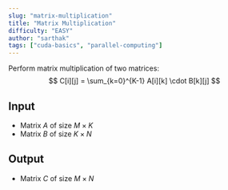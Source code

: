 ```yaml
---
slug: "matrix-multiplication"
title: "Matrix Multiplication"
difficulty: "EASY"
author: "sarthak"
tags: ["cuda-basics", "parallel-computing"]
---
```


Perform matrix multiplication of two matrices:
$$
C[i][j] = \sum_{k=0}^{K-1} A[i][k] \cdot B[k][j]
$$

## Input
- Matrix $A$ of size $M \times K$
- Matrix $B$ of size $K \times N$

## Output
- Matrix $C$ of size $M \times N$
